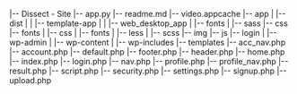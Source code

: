|-- Dissect - Site
    |-- app.py
    |-- readme.md
    |-- video.appcache
    |-- app
    |   |-- dist
    |   |   |-- template-app
    |   |       |-- web_desktop_app
    |   |-- fonts
    |   |-- sass
    |-- css
    |-- fonts
    |       |-- css
    |       |-- fonts
    |       |-- less
    |       |-- scss
    |-- img
    |-- js
    |-- login
    |   |-- wp-admin
    |   |-- wp-content
    |   |-- wp-includes
    |-- templates
        |-- acc_nav.php
        |-- account.php
        |-- default.php
        |-- footer.php
        |-- header.php
        |-- home.php
        |-- index.php
        |-- login.php
        |-- nav.php
        |-- profile.php
        |-- profile_nav.php
        |-- result.php
        |-- script.php
        |-- security.php
        |-- settings.php
        |-- signup.php
        |-- upload.php
